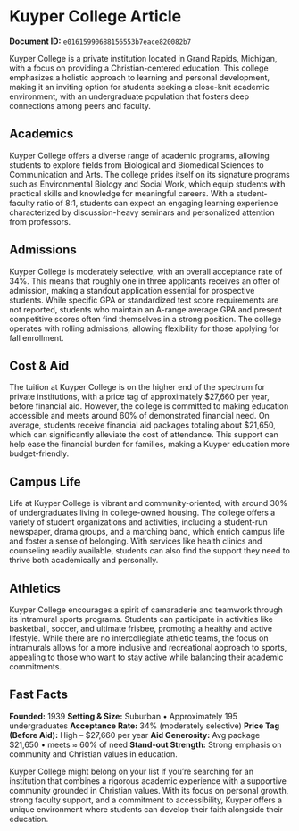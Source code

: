 # Kuyper College Article

**Document ID:** `e01615990688156553b7eace820082b7`

Kuyper College is a private institution located in Grand Rapids, Michigan, with a focus on providing a Christian-centered education. This college emphasizes a holistic approach to learning and personal development, making it an inviting option for students seeking a close-knit academic environment, with an undergraduate population that fosters deep connections among peers and faculty.

## Academics
Kuyper College offers a diverse range of academic programs, allowing students to explore fields from Biological and Biomedical Sciences to Communication and Arts. The college prides itself on its signature programs such as Environmental Biology and Social Work, which equip students with practical skills and knowledge for meaningful careers. With a student-faculty ratio of 8:1, students can expect an engaging learning experience characterized by discussion-heavy seminars and personalized attention from professors.

## Admissions
Kuyper College is moderately selective, with an overall acceptance rate of 34%. This means that roughly one in three applicants receives an offer of admission, making a standout application essential for prospective students. While specific GPA or standardized test score requirements are not reported, students who maintain an A-range average GPA and present competitive scores often find themselves in a strong position. The college operates with rolling admissions, allowing flexibility for those applying for fall enrollment.

## Cost & Aid
The tuition at Kuyper College is on the higher end of the spectrum for private institutions, with a price tag of approximately $27,660 per year, before financial aid. However, the college is committed to making education accessible and meets around 60% of demonstrated financial need. On average, students receive financial aid packages totaling about $21,650, which can significantly alleviate the cost of attendance. This support can help ease the financial burden for families, making a Kuyper education more budget-friendly.

## Campus Life
Life at Kuyper College is vibrant and community-oriented, with around 30% of undergraduates living in college-owned housing. The college offers a variety of student organizations and activities, including a student-run newspaper, drama groups, and a marching band, which enrich campus life and foster a sense of belonging. With services like health clinics and counseling readily available, students can also find the support they need to thrive both academically and personally.

## Athletics
Kuyper College encourages a spirit of camaraderie and teamwork through its intramural sports programs. Students can participate in activities like basketball, soccer, and ultimate frisbee, promoting a healthy and active lifestyle. While there are no intercollegiate athletic teams, the focus on intramurals allows for a more inclusive and recreational approach to sports, appealing to those who want to stay active while balancing their academic commitments.

## Fast Facts
**Founded:** 1939
**Setting & Size:** Suburban • Approximately 195 undergraduates
**Acceptance Rate:** 34% (moderately selective)
**Price Tag (Before Aid):** High – $27,660 per year
**Aid Generosity:** Avg package $21,650 • meets ≈ 60% of need
**Stand-out Strength:** Strong emphasis on community and Christian values in education.

Kuyper College might belong on your list if you’re searching for an institution that combines a rigorous academic experience with a supportive community grounded in Christian values. With its focus on personal growth, strong faculty support, and a commitment to accessibility, Kuyper offers a unique environment where students can develop their faith alongside their education.
